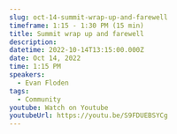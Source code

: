 ```yaml
---
slug: oct-14-summit-wrap-up-and-farewell
timeframe: 1:15 - 1:30 PM (15 min)
title: Summit wrap up and farewell
description:
datetime: 2022-10-14T13:15:00.000Z
date: Oct 14, 2022
time: 1:15 PM
speakers:
  - Evan Floden
tags:
  - Community
youtube: Watch on Youtube
youtubeUrl: https://youtu.be/S9FDUEBSYCg
---
```


